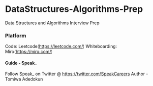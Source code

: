 # DataStructures-Algorithms-Prep
Data Structures and Algorithms Interview Prep

### Platform
Code: Leetcode(https://leetcode.com/)
Whiteboarding: Miro(https://miro.com/)

#### Guide - Speak_
Follow Speak_ on Twitter @ https://twitter.com/SpeakCareers
Author - Tomiwa Adedokun
